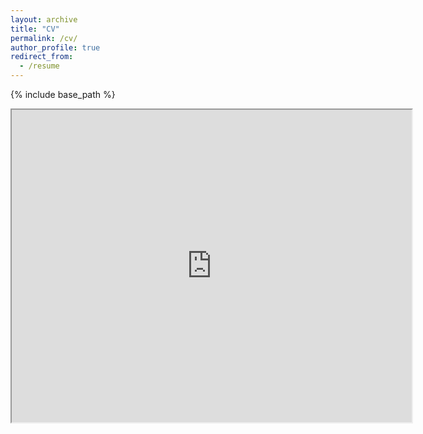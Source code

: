 ```yaml
---
layout: archive
title: "CV"
permalink: /cv/
author_profile: true
redirect_from:
  - /resume
---
```


{% include base_path %}

<iframe src="https://drive.google.com/file/d/1xjT5XN1vhqgtZs3WOiL8ezeyW47TYpRz/preview" width="640" height="500" allow="autoplay"></iframe>
